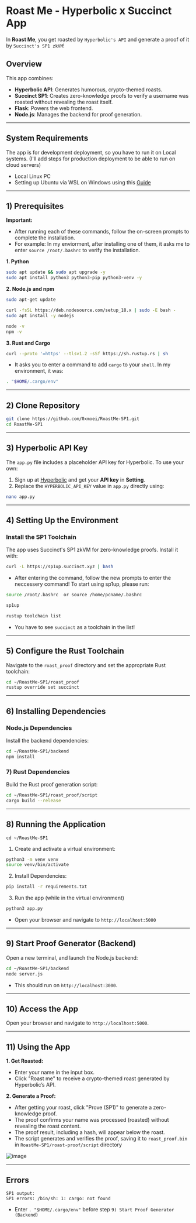 # Roast Me - Hyperbolic x Succinct App
In **Roast Me**, you get roasted by `Hyperbolic's API` and generate a proof of it by `Succinct's SP1 zkVM`!

## Overview
This app combines:
- **Hyperbolic API**: Generates humorous, crypto-themed roasts.
- **Succinct SP1**: Creates zero-knowledge proofs to verify a username was roasted without revealing the roast itself.
- **Flask**: Powers the web frontend.
- **Node.js**: Manages the backend for proof generation.

---

## System Requirements
The app is for development deployment, so you have to run it on Local systems. (I'll add steps for production deployment to be able to run on cloud servers)
* Local Linux PC
* Setting up Ubuntu via WSL on Windows using this [Guide](https://github.com/0xmoei/Install-Linux-on-Windows)

---

## 1) Prerequisites
**Important:**
* After running each of these commands, follow the on-screen prompts to complete the installation.
* For example: In my enviorment, after installing one of them, it asks me to enter `source /root/.bashrc` to verify the installation.

**1. Python**
```bash
sudo apt update && sudo apt upgrade -y
sudo apt install python3 python3-pip python3-venv -y
```

**2. Node.js and npm**
```bash
sudo apt-get update

curl -fsSL https://deb.nodesource.com/setup_18.x | sudo -E bash -
sudo apt install -y nodejs

node -v
npm -v
```

**3. Rust and Cargo**
```bash
curl --proto '=https' --tlsv1.2 -sSf https://sh.rustup.rs | sh
```
* It asks you to enter a command to add `cargo` to your `shell`. In my environment, it was:
```bash
. "$HOME/.cargo/env"
```

---

## 2) Clone Repository
```bash
git clone https://github.com/0xmoei/RoastMe-SP1.git
cd RoastMe-SP1
```

---

## 3) Hyperbolic API Key
The `app.py` file includes a placeholder API key for Hyperbolic. To use your own:
1. Sign up at [Hyperbolic](https://app.hyperbolic.xyz/) and get your **API key** in **Setting**.
2. Replace the `HYPERBOLIC_API_KEY` value in `app.py` directly using:
```bash
nano app.py
```

---

## 4) Setting Up the Environment
### Install the SP1 Toolchain
The app uses Succinct's SP1 zkVM for zero-knowledge proofs. Install it with:
```bash
curl -L https://sp1up.succinct.xyz | bash
```
* After entering the command, follow the new prompts to enter the neccessery command! To start using sp1up, please run:
```bash
source /root/.bashrc  or source /home/pcname/.bashrc
```
```bash
sp1up
```
```bash
rustup toolchain list
```
* You have to see `succinct` as a toolchain in the list!

---

## 5) Configure the Rust Toolchain
Navigate to the `roast_proof` directory and set the appropriate Rust toolchain:
```bash
cd ~/RoastMe-SP1/roast_proof
rustup override set succinct
```

---

## 6) Installing Dependencies
### Node.js Dependencies
Install the backend dependencies:
```bash 
cd ~/RoastMe-SP1/backend
npm install
```

### 7) Rust Dependencies
Build the Rust proof generation script:
```bash
cd ~/RoastMe-SP1/roast_proof/script
cargo build --release
```

---

## 8) Running the Application
```
cd ~/RoastMe-SP1
```

1. Create and activate a virtual environment:
```bash
python3 -m venv venv
source venv/bin/activate
```

2. Install Dependencies:
```bash
pip install -r requirements.txt
```

3. Run the app (while in the virtual environment)
```bash
python3 app.py
```
* Open your browser and navigate to `http://localhost:5000`

---

## 9) Start Proof Generator (Backend)
Open a new terminal, and launch the Node.js backend:
```bash
cd ~/RoastMe-SP1/backend
node server.js
```
* This should run on `http://localhost:3000`.

---

## 10) Access the App
Open your browser and navigate to `http://localhost:5000`.

---

## 11) Using the App
**1. Get Roasted:**
  - Enter your name in the input box.
  - Click "Roast me" to receive a crypto-themed roast generated by Hyperbolic’s API.

**2. Generate a Proof:**
  - After getting your roast, click "Prove (SP1)" to generate a zero-knowledge proof.
  - The proof confirms your name was processed (roasted) without revealing the roast content.
  - The proof result, including a hash, will appear below the roast.
  - The script generates and verifies the proof, saving it to `roast_proof.bin` in `RoastMe-SP1/roast-proof/script` directory

![image](https://github.com/user-attachments/assets/ade1d0ef-f5bb-4371-a3b5-a0e8461e7cee)


---

## Errors
```
SP1 output: 
SP1 errors: /bin/sh: 1: cargo: not found
```
* Enter `. "$HOME/.cargo/env"` before step `9) Start Proof Generator (Backend)`
